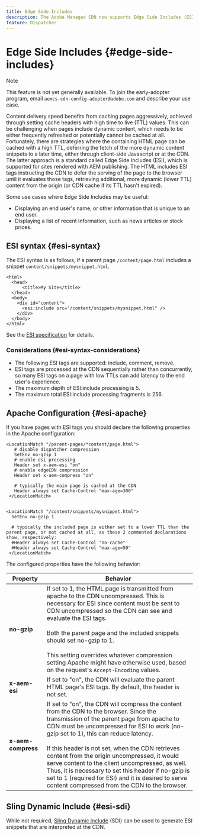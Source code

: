 ```yaml
---
title: Edge Side Includes
description: The Adobe Managed CDN now supports Edge Side Includes (ESI), a markup language for edge level dynamic web content assembly.
feature: Dispatcher
---
```

# Edge Side Includes {#edge-side-includes}

>[!NOTE]
>This feature is not yet generally available. To join the early-adopter program, email `aemcs-cdn-config-adopter@adobe.com` and describe your use case.

Content delivery speed benefits from caching pages aggressively, achieved through setting cache headers with high time to live (TTL) values. This can be challenging when pages include dynamic content, which needs to be either frequently refreshed or potentially cannot be cached at all. Fortunately, there are strategies where the containing HTML page can be cached with a high TTL, deferring the fetch of the more dynamic content snippets to a later time, either through client-side Javascript or at the CDN. The latter approach is a standard called Edge Side Includes (ESI), which is supported for sites rendered with AEM publishing. The HTML includes ESI tags instructing the CDN to defer the serving of the page to the browser until it evaluates those tags, retrieving additional, more dynamic (lower TTL) content from the origin (or CDN cache if its TTL hasn't expired).

Some use cases where Edge Side Includes may be useful:

* Displaying an end user's name, or other information that is unique to an end user.
* Displaying a list of recent information, such as news articles or stock prices.

## ESI syntax {#esi-syntax}

The ESI syntax is as follows, if a parent page `/content/page.html` includes a snippet `content/snippets/mysnippet.html`.

```
<html>
  <head>
      <title>My Site</title>
  </head>
  <body>
    <div id="content">
      <esi:include src="/content/snippets/mysnippet.html" />
    </div>
  </body>
</html>

```

See the [ESI specification](https://www.w3.org/TR/esi-lang/) for details.

### Considerations (#esi-syntax-considerations}

* The following ESI tags are supported: include, comment, remove.
* ESI tags are processed at the CDN sequentially rather than concurrently, so many ESI tags on a page with low TTLs can add latency to the end user's experience.
* The maximum depth of ESI:include processing is 5.
* The maximum total ESI:include processing fragments is 256.


## Apache Configuration {#esi-apache}

If you have pages with ESI tags you should declare the following properties in the Apache configuration:

```
<LocationMatch "/parent-pages/*content/page.html">
   # disable dispatcher compression
   SetEnv no-gzip 1
   # enable esi processing 
   Header set x-aem-esi "on"
   # enable edgeCDN compression
   Header set x-aem-compress "on"

   # typically the main page is cached at the CDN
   Header always set Cache-Control "max-age=300"
 </LocationMatch>


<LocationMatch "/content/snippets/mysnippet.html">
  SetEnv no-gzip 1

  # typically the included page is either set to a lower TTL than the parent page, or not cached at all, as these 2 commented declarations show, respectively:
  #Header always set Cache-Control "no-cache"
  #Header always set Cache-Control "max-age=50"
 </LocationMatch> 

```

The configured properties have the following behavior:

| Property  | Behavior |
|-----------|--------------------------|
| **no-gzip** |If set to 1, the HTML page is transmitted from apache to the CDN uncompressed. This is necessary for ESI since content must be sent to CDN uncompressed so the CDN can see and evaluate the ESI tags.<br/><br/>Both the parent page and the included snippets should set no-gzip to 1.<br/><br/>This setting overrides whatever compression setting Apache might have otherwise used, based on the request's `Accept-Encoding` values.|
| **x-aem-esi** |If set to "on", the CDN will evaluate the parent HTML page's ESI tags.  By default, the header is not set.|
| **x-aem-compress** |If set to "on", the CDN will compress the content from the CDN to the browser. Since the transmission of the parent page from apache to CDN must be uncompressed for ESI to work (no-gzip set to 1), this can reduce latency.<br/><br/>If this header is not set, when the CDN retrieves content from the origin uncompressed, it would serve content to the client uncompressed, as well. Thus, it is necessary to set this header if no-gzip is set to 1 (required for ESI) and it is desired to serve content compressed from the CDN to the browser.|

## Sling Dynamic Include {#esi-sdi}

While not required, [Sling Dynamic Include](https://sling.apache.org/documentation/bundles/dynamic-includes.html) (SDI) can be used to generate ESI snippets that are interpreted at the CDN.

